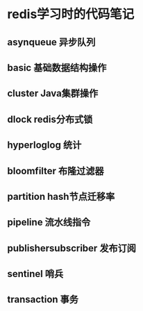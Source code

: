 
# redis学习时的代码笔记

## asynqueue 异步队列

## basic 基础数据结构操作

## cluster Java集群操作

## dlock redis分布式锁

## hyperloglog 统计

## bloomfilter 布隆过滤器

## partition hash节点迁移率

## pipeline 流水线指令

## publishersubscriber 发布订阅

## sentinel 哨兵

## transaction 事务






